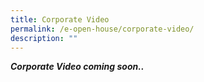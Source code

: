 ```yaml
---
title: Corporate Video
permalink: /e-open-house/corporate-video/
description: ""
---
```

***Corporate Video coming soon..***
